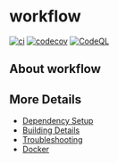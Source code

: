 # workflow

[![ci](https://github.com/robertlopez0001/workflow/actions/workflows/ci.yml/badge.svg)](https://github.com/robertlopez0001/workflow/actions/workflows/ci.yml)
[![codecov](https://codecov.io/gh/robertlopez0001/workflow/branch/main/graph/badge.svg)](https://codecov.io/gh/robertlopez0001/workflow)
[![CodeQL](https://github.com/robertlopez0001/workflow/actions/workflows/codeql-analysis.yml/badge.svg)](https://github.com/robertlopez0001/workflow/actions/workflows/codeql-analysis.yml)

## About workflow



## More Details

 * [Dependency Setup](README_dependencies.md)
 * [Building Details](README_building.md)
 * [Troubleshooting](README_troubleshooting.md)
 * [Docker](README_docker.md)
